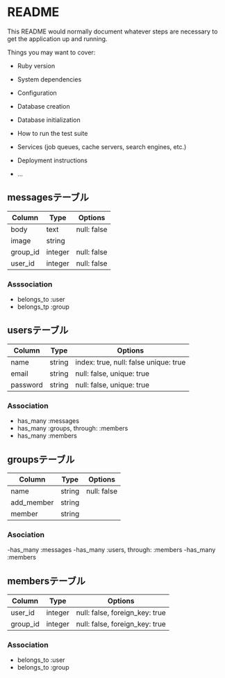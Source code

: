 # README

This README would normally document whatever steps are necessary to get the
application up and running.

Things you may want to cover:

* Ruby version

* System dependencies

* Configuration

* Database creation

* Database initialization

* How to run the test suite

* Services (job queues, cache servers, search engines, etc.)

* Deployment instructions

* ...



## messagesテーブル

|Column|Type|Options|
|------|---|-------|
|body    |text   |null: false|
|image   |string ||
|group_id|integer|null: false|
|user_id |integer|null: false|

### Asssociation
- belongs_to :user
- belongs_tp :group


## usersテーブル

|Column|Type|Options|
|------|---|-------|
|name    |string|index: true, null: false  unique: true|
|email   |string|null: false, unique: true|
|password|string|null: false, unique: true|

### Association
- has_many :messages
- has_many :groups, through: :members
- has_many :members


## groupsテーブル

|Column|Type|Options|
|------|---|-------|
|name      |string|null: false|
|add_member|string||
|member    |string||

### Asociation
-has_many :messages
-has_many :users, through: :members
-has_many :members


## membersテーブル

|Column|Type|Options|
|------|---|-------|
|user_id |integer|null: false, foreign_key: true|
|group_id|integer|null: false, foreign_key: true|

### Association
- belongs_to :user
- belongs_to :group



